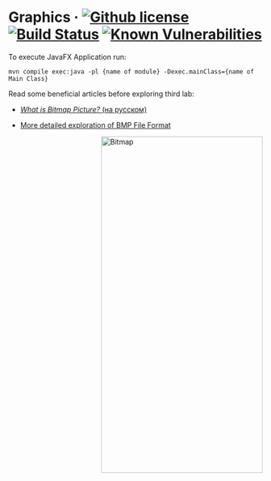 # Graphics &middot; [![Github license](https://img.shields.io/badge/license-Apache%202.0-purple.svg)](https://opensource.org/licenses/Apache-2.0) [![Build Status](https://travis-ci.org/Blahodatny/Graphics.svg?branch=master)](https://travis-ci.org/Blahodatny/Graphics) [![Known Vulnerabilities](https://snyk.io/test/github/Blahodatny/Graphics/badge.svg?targetFile=pom.xml)](https://snyk.io/test/github/Blahodatny/Graphics?targetFile=pom.xml)

To execute JavaFX Application run:
``````
mvn compile exec:java -pl {name of module} -Dexec.mainClass={name of Main Class}
``````

<div style="display:inline;">
<div style="float:left;">
Read some beneficial articles before exploring third lab:

* [*What is Bitmap Picture?* (на русском)](https://ru.wikipedia.org/wiki/BMP)

* [More detailed exploration of BMP File Format](https://en.wikipedia.org/wiki/BMP_file_format)

</div>

<img src ="https://upload.wikimedia.org/wikipedia/commons/c/c4/BMPfileFormat.png" alt="Bitmap" style="float:right;" height="666" width="320"></img>
</div>
